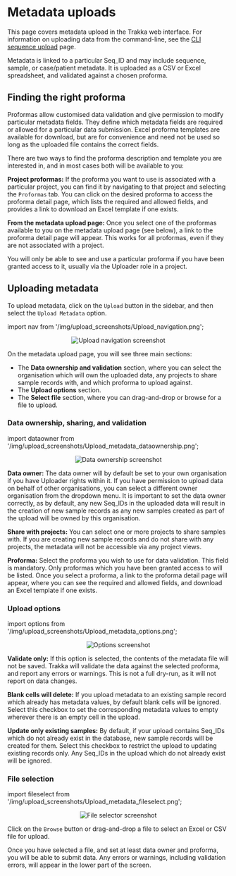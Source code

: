 
# Metadata uploads

This page covers metadata upload in the Trakka web interface. For information on uploading data from the
command-line, see the [CLI sequence upload](/CLI/CLI-sequence-upload.md) page.

Metadata is linked to a particular Seq_ID and may include sequence, sample, or case/patient metadata.
It is uploaded as a CSV or Excel spreadsheet, and validated against a chosen proforma.

## Finding the right proforma

Proformas allow customised data validation and give permission to modify particular metadata fields. 
They define which metadata fields are required or allowed 
for a particular data submission. Excel proforma templates are available for download, but are for 
convenience and need not be used so long as the uploaded file contains the correct fields.

There are two ways to find the proforma description and template you are interested in, and in 
most cases both will be available to you:

**Project proformas:** If the proforma you want to use is associated with a particular project, 
you can find it by navigating to that project and selecting the `Proformas` tab. You can click on 
the desired proforma to access the proforma detail page, which lists the required and allowed 
fields, and provides a link to download an Excel template if one exists.

**From the metadata upload page:** Once you select one of the proformas available to you on the metadata 
upload page (see below), a link to the proforma detail page will appear. This works for all proformas,
even if they are not associated with a project.

You will only be able to see and use a particular proforma if you have been granted access to it, 
usually via the Uploader role in a project.

## Uploading metadata

To upload metadata, click on the `Upload` button in the sidebar, and then select the `Upload Metadata` option.

import nav from '/img/upload_screenshots/Upload_navigation.png';

<p align="center">
<img src={nav} class="border" alt="Upload navigation screenshot" style={{width: 500}}/>
</p>

On the metadata upload page, you will see three main sections:

* The **Data ownership and validation** section, where you can select the organisation which will own the uploaded data, 
any projects to share sample records with, and which proforma to upload against.
* The **Upload options** section.
* The **Select file** section, where you can drag-and-drop or browse for a file to upload.

### Data ownership, sharing, and validation

import dataowner from '/img/upload_screenshots/Upload_metadata_dataownership.png';

<p align="center">
<img src={dataowner} class="border" alt="Data ownership screenshot" style={{width: 400}}/>
</p>

**Data owner:** The data owner will by default be set to your own organisation if you have Uploader rights within it.
If you have permission to upload data on behalf of other organisations,
you can select a different owner organisation from the dropdown menu.
It is important to set the data owner correctly, as by default, any new Seq_IDs in the uploaded data will result in the 
creation of new sample records as any new samples created as part of the upload will be owned by this organisation.

**Share with projects:** You can select one or more projects to share samples with. If you are creating new sample records
and do not share with any projects, the metadata will not be accessible via any project views.

**Proforma:** Select the proforma you wish to use for data validation. 
This field is mandatory. Only proformas which you 
have been granted access to will be listed. 
Once you select a proforma, a link to the proforma detail page will appear, 
where you can see the required and allowed fields,
and download an Excel template if one exists.

### Upload options

import options from '/img/upload_screenshots/Upload_metadata_options.png';

<p align="center">
<img src={options} class="border" alt="Options screenshot" style={{width: 400}}/>
</p>

**Validate only:** If this option is selected, the contents of the metadata file will not be saved. 
Trakka will validate the data against the selected proforma, and report any errors or warnings.
This is not a full dry-run, as it will not report on data changes.

**Blank cells will delete:** If you upload metadata to an existing sample record which already 
has metadata values, by default blank cells will be ignored. Select this checkbox to set the 
corresponding metadata values to empty 
wherever there is an empty cell in the upload.

**Update only existing samples:** By default, if your upload contains Seq_IDs which do not already exist in the database,
new sample records will be created for them. Select this checkbox to restrict the upload to updating existing
records only. Any Seq_IDs in the upload which do not already exist will be ignored.

### File selection

import fileselect from '/img/upload_screenshots/Upload_metadata_fileselect.png';

<p align="center">
<img src={fileselect} alt="File selector screenshot" style={{width: 300}}/>
</p>

Click on the `Browse` button or drag-and-drop a file to select an Excel or CSV file for upload.

Once you have selected a file, and set at least data owner and proforma, you will be able to submit data.
Any errors or warnings, including validation errors, will appear in the lower part of the screen.

